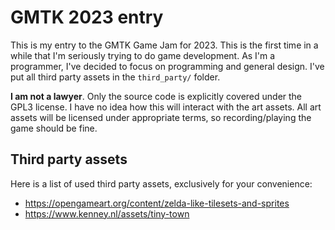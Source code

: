 # GMTK 2023 entry

This is my entry to the GMTK Game Jam for 2023.
This is the first time in a while that I'm seriously trying to do game development.
As I'm a programmer, I've decided to focus on programming and general design.
I've put all third party assets in the `third_party/` folder.

**I am not a lawyer**.
Only the source code is explicitly covered under the GPL3 license.
I have no idea how this will interact with the art assets.
All art assets will be licensed under appropriate terms, so recording/playing the game should be fine.

## Third party assets

Here is a list of used third party assets, exclusively for your convenience:

- <https://opengameart.org/content/zelda-like-tilesets-and-sprites>
- <https://www.kenney.nl/assets/tiny-town>
